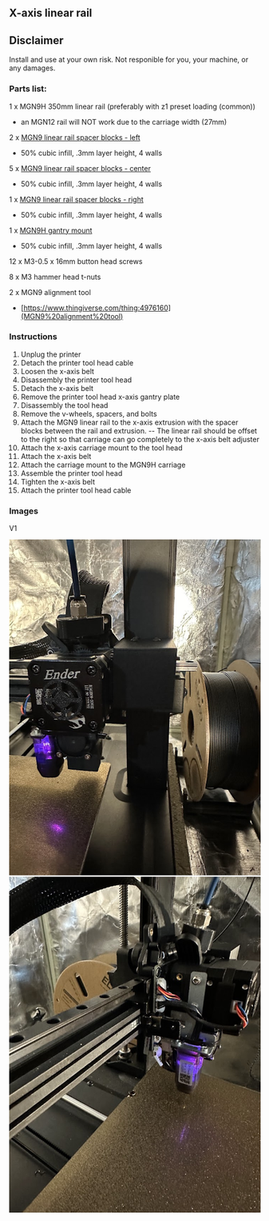 ## X-axis linear rail

## Disclaimer

Install and use at your own risk. Not responible for you, your machine, or any damages.

### Parts list:

1 x MGN9H 350mm linear rail (preferably with z1 preset loading (common))
- an MGN12 rail will NOT work due to the carriage width (27mm)

2 x [MGN9 linear rail spacer blocks - left](https://github.com/dhoard/Ender-3-V3-SE/blob/main/x-axis-linear-rail/Ender%203%20V3%20SE%20MGN9%20linear%20rail%20spacer%20block%20-%20left.3mf)
- 50% cubic infill, .3mm layer height, 4 walls

5 x [MGN9 linear rail spacer blocks - center](https://github.com/dhoard/Ender-3-V3-SE/blob/main/x-axis-linear-rail/Ender%203%20V3%20SE%20MGN9%20linear%20rail%20spacer%20block%20-%20center.3mf)
- 50% cubic infill, .3mm layer height, 4 walls

1 x [MGN9 linear rail spacer blocks - right](https://github.com/dhoard/Ender-3-V3-SE/blob/main/x-axis-linear-rail/Ender%203%20V3%20SE%20MGN9%20linear%20rail%20spacer%20block%20-%20right.3mf)
- 50% cubic infill, .3mm layer height, 4 walls

1 x [MGN9H gantry mount](https://github.com/dhoard/Ender-3-V3-SE/blob/main/x-axis-linear-rail/Ender%203%20V3%20SE%20MGN9%20gantry%20mount.3mf)
 - 50% cubic infill, .3mm layer height, 4 walls 

12 x  M3-0.5 x 16mm button head screws

8 x M3 hammer head t-nuts

2 x MGN9 alignment tool
 - [https://www.thingiverse.com/thing:4976160](MGN9%20alignment%20tool)

### Instructions

1. Unplug the printer
2. Detach the printer tool head cable
3. Loosen the x-axis belt
4. Disassembly the printer tool head
5. Detach the x-axis belt
6. Remove the printer tool head x-axis gantry plate
7. Disassembly the tool head
8. Remove the v-wheels, spacers, and bolts
9. Attach the MGN9 linear rail to the x-axis extrusion with the spacer blocks between the rail and extrusion.
--  The linear rail should be offset to the right so that carriage can go completely to the x-axis belt adjuster
11. Attach the x-axis carriage mount to the tool head
12. Attach the x-axis belt
13. Attach the carriage mount to the MGN9H carriage
14. Assemble the printer tool head
15. Tighten the x-axis belt
16. Attach the printer tool head cable

### Images

V1

![Image 1](image-1.jpg "Image 1")
![Image 2](image-2.jpg "Image 2")
